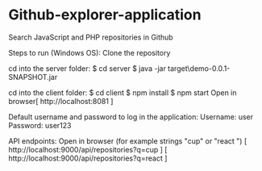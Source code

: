 # Github-explorer-application
Search JavaScript and PHP repositories in Github 

Steps to run (Windows OS):
Clone the repository

cd into the server folder:
$ cd server
$ java -jar target\demo-0.0.1-SNAPSHOT.jar

cd into the client folder:
$ cd client
$ npm install
$ npm start
Open in browser[ http://localhost:8081 ]

Default username and password to log in the application:
Username: user
Password: user123

API endpoints:
Open in browser (for example strings "cup" or "react ")
[ http://localhost:9000/api/repositories?q=cup ]
[ http://localhost:9000/api/repositories?q=react ]
